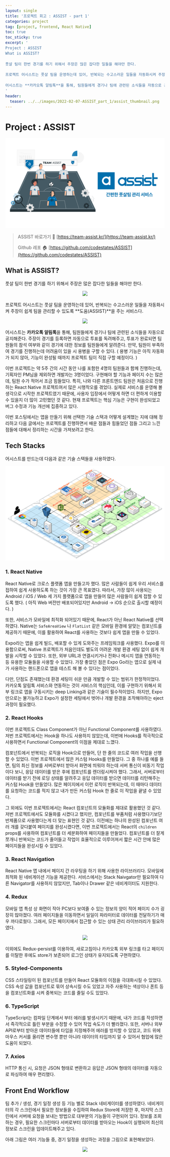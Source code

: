 ```yaml
---
layout: single
title: '프로젝트 회고 : ASSIST - part 1'
categories: project
tag: [project, frontend, React Native]
toc: true
toc_sticky: true
excerpt: '
Project : ASSIST
What is ASSIST?

풋살 팀이 한번 경기를 하기 위해서 주장은 많은 잡다한 일들을 해야만 한다. 

프로젝트 어시스트는 풋살 팀을 운영하는데 있어, 반복되는 수고스러운 일들을 자동화시켜 주장이 쉽게 팀을 관리할 수 있도록 **도움(ASSIST)**을 주는 서비스다. 

어시스트는 **카카오톡 알림톡**을 통해, 팀원들에게 경기나 팀에 관련된 소식들을 자동으로 공지해준다. 주장이 경기를 등록하면 자동으로 투표를 독려해주고, 투표가 완료되면 팀원들의 참석 여부와 같이 경기에 대한 정보를 팀원들에게 알려준다. 만약, 팀원이 부족하여 경기를 진행하는데 어려움이 있을 시 용병을 구할 수 있다. ( 용병 기능은 아직 자동화가 되지 않아, 기능이 완성될 때까지 프로젝트 팀이 직접 구할 예정이다. ) 
'
header:
  teaser: ../../images/2022-02-07-ASSIST_part_1/assist_thumbnail.png
---
```


# Project : ASSIST

![어시스트 썸네일](../../images/2022-02-07-ASSIST_part_1/assist_thumbnail.png)

> ASSIST 바로가기 🏁
> [https://team-assist.kr/](https://team-assist.kr/)
>
> Github 레포 🏠
> [https://github.com/codestates/ASSIST](https://github.com/codestates/ASSIST)

## What is ASSIST?

풋살 팀이 한번 경기를 하기 위해서 주장은 많은 잡다한 일들을 해야만 한다.

<p align="center">
<img src="https://images.velog.io/images/gwanuuoo/post/93bcf086-414c-4faf-9ab2-fa29866509bc/Group%2066.png"/>
</p>

프로젝트 어시스트는 풋살 팀을 운영하는데 있어, 반복되는 수고스러운 일들을 자동화시켜 주장이 쉽게 팀을 관리할 수 있도록 **도움(ASSIST)**을 주는 서비스다.

<p align="center">
<img src="https://images.velog.io/images/gwanuuoo/post/532afdad-3998-46b9-b70a-fbb32facbef5/Group%2070.png"/>
</p>

어시스트는 **카카오톡 알림톡**을 통해, 팀원들에게 경기나 팀에 관련된 소식들을 자동으로 공지해준다. 주장이 경기를 등록하면 자동으로 투표를 독려해주고, 투표가 완료되면 팀원들의 참석 여부와 같이 경기에 대한 정보를 팀원들에게 알려준다. 만약, 팀원이 부족하여 경기를 진행하는데 어려움이 있을 시 용병을 구할 수 있다. ( 용병 기능은 아직 자동화가 되지 않아, 기능이 완성될 때까지 프로젝트 팀이 직접 구할 예정이다. )

이번 프로젝트는 약 5주 간의 시간 동안 나를 포함한 4명의 팀원들과 함께 진행하는데, 기획자인 PM님을 제외하면 개발자는 3명이었다. 구현해야 할 기능과 페이지 수는 많은데, 팀원 수가 적어서 조금 힘들었다. 특히, 나와 다른 프론트엔드 팀원은 처음으로 진행하는 React Native 프로젝트여서 많은 시행착오를 겪었다. 실제로 서비스를 운영해 볼 생각으로 시작한 프로젝트였기 때문에, 사용자 입장에서 어떻게 하면 더 편하게 이용할 수 있을지 더 많이 고민했던 것 같다. 현재 프로젝트는 핵심 기능은 구현이 완성되었고 버그 수정과 기능 개선에 집중하고 있다.

이번 포스팅에서는 앱을 만들기 위해 선택한 기술 스택과 어떻게 설계했는 지에 대해 정리하고 다음 글에서는 프로젝트를 진행하면서 배운 점들과 힘들었던 점들 그리고 느낀 점들에 대해서 정리하는 시간을 가져보려고 한다.

## Tech Stacks

어시스트를 만드는데 다음과 같은 기술 스택들을 사용하였다.

<p align="center">
<img src="https://github.com/Gwan-Woo-Jeong/media-sources/blob/master/ASSIST/images/ASSIST-ARCHITECHTURE.png?raw=true"/>
</p>

### 1. React Native

React Native로 크로스 플랫폼 앱을 만들고자 했다. 많은 사람들이 쉽게 우리 서비스를 접하여 쉽게 사용하도록 하는 것이 가장 큰 목표였다. 따라서, 가장 많이 사용되는 Android / iOS / Web 세 가지 플랫폼으로 앱을 만들어 많은 사람들이 쉽게 접할 수 있도록 했다. ( 아직 Web 버전만 배포되어있지만 Android → iOS 순으로 출시할 예정이다. )

또한, 서비스가 모바일에 최적화 되어있기 때문에, React가 아닌 React Native를 선택하였다. Native는 `SafeAreaView` 나 `FlatList` 같은 모바일 환경에 알맞는 컴포넌트를 제공하기 때문에, 이를 활용하여 React를 사용하는 것보다 쉽게 앱을 만들 수 있었다.

Expo라는 앱을 쉽게 빌드, 배포할 수 있게 도와주는 프레임워크를 사용했다. Expo를 이용함으로써, Native 프로젝트가 처음인데도 별도의 어려운 개발 환경 세팅 없이 쉽게 개발을 시작할 수 있었다. 또한, 외부 URL과 연결시키거나 전화나 메시지 앱을 연동하는 등 유용한 모듈들을 사용할 수 있었다. 가장 좋았던 점은 Expo Go라는 앱으로 실제 내가 사용하는 핸드폰으로 앱을 테스트 해 볼 수 있다는 점이었다.

다만, 단점도 존재했는데 환경 세팅이 쉬운 만큼 개발할 수 있는 범위가 한정적이었다. 카카오톡 알림톡 서비스와 연동하는 것이 서비스의 핵심인데, 이를 구현하기 위해서 외부 링크로 앱을 구동시키는 deep Linking과 같은 기술이 필수적이었다. 하지만, Expo만으로는 불가능하고 Expo가 설정한 세팅에서 벗어나 개발 환경을 조작해야하는 eject 과정이 필요했다.

### 2. React Hooks

이번 프로젝트도 Class Component가 아닌 Functional Component를 사용하였다. 저번 프로젝트에서는 Hook을 하나도 사용하지 않았는데, 이번에 Hooks를 적극적으로 사용하면서 Functional Component의 이점을 제대로 느꼈다.

컴포넌트에서 반복되는 로직을 Hook으로 만들어, 단 한 줄의 코드로 여러 작업을 선행할 수 있었다. 이번 프로젝트에서 많은 커스텀 Hooks를 만들었다. 그 중 하나를 예를 들면, 팀의 최신 정보를 서버로부터 받아서 화면에 띄워야 하는데 서버 통신이 비동기 작업이다 보니, 응답 데이터를 받은 후에 컴포넌트를 렌더링시켜야 했다. 그래서, 서버로부터 데이터를 받기 전에 로딩 상태를 알려주고 응답 데이터를 받으면 데이터를 리턴해주는 커스텀 Hook을 만들었다. 많은 페이지에서 이런 로직이 반복되는데, 이 때마다 데이터를 요청하는 코드를 적지 않고 내가 만든 커스텀 Hook 한 줄로 이 작업을 끝낼 수 있었다.

그 외에도 이번 프로젝트에서는 React 컴포넌트의 모듈화를 제대로 활용했던 것 같다. 저번 프로젝트에서도 모듈화를 시켰다고 했지만, 컴포넌트를 부품처럼 사용했다기보단 반제품으로 사용했다는게 더 맞는 표현인 것 같다. 이전에는 하나의 완성된 컴포넌트 여러 개를 갖다붙여 페이지를 완성시켰다면, 이번 프로젝트에서는 React의 `children` props를 사용하여 컴포넌트를 더 세분화하여 페이지들을 만들었다. 컴포넌트를 더 잘게 쪼개니 반복되는 코드가 줄어들고 작업이 효율적으로 이루어져서 짧은 시간 안에 많은 페이지들을 완성시킬 수 있었다.

### 3. React Navigation

React Native 앱 내에서 페이지 간 라우팅을 하기 위해 사용한 라이브러리다. 모바일에 최적화 된 네비게이션 기능을 제공한다. 서비스에서는 Stack Naivgator만 필요하여 다른 Navigator를 사용하지 않았지만, Tab이나 Drawer 같은 네비게이터도 지원한다.

### 4. Redux

모바일 앱 특성 상 화면이 작아 PC보다 보여줄 수 있는 정보의 양이 적어 페이지 수가 굉장히 많아졌다. 여러 페이지들을 이동하면서 일일이 파라미터로 데이터를 전달하기가 매우 까다로웠다. 그래서, 모든 페이지에서 접근할 수 있는 상태 관리 라이브러리가 필요하였다.

<p align="center">
<img src="https://github.com/Gwan-Woo-Jeong/media-sources/blob/master/ASSIST/images/ASSIST-UI-DESIGN.jpg?raw=true"/>
</p>

이외에도 Redux-persist를 이용하여, 새로고침이나 카카오톡 외부 링크를 타고 페이지를 이탈한 후에도 store가 보존되어 로그인 상태가 유지되도록 구현하였다.

### 5. Styled-Components

CSS 스타일링이 된 컴포넌트를 만들어 React 모듈화의 이점을 극대화시킬 수 있었다. CSS 속성 값을 컴포넌트로 묶어 상속시킬 수도 있었고 자주 사용하는 색상이나 폰트 등을 컴포넌트화를 시켜 중복되는 코드를 줄일 수도 있었다.

### 6. TypeScript

TypeScript는 컴파일 단계에서 부터 에러를 발생시키기 때문에, 내가 코드를 작성하면서 즉각적으로 틀린 부분을 수정할 수 있어 작업 속도가 더 빨라졌다. 또한, 서버나 외부 API로부터 받아온 데이터들에 타입을 지정해주어 에러를 방지할 수 있었고, 코드 위에 마우스 커서를 올리면 변수명 뿐만 아니라 데이터의 타입까지 알 수 있어서 협업에 많은 도움이 되었다.

### 7. Axios

HTTP 통신 시, 요청은 JSON 형태로 변환하고 응답은 JSON 형태의 데이터를 자동으로 파싱하여 매우 편리했다.

## Front End Workflow

팀 추가 / 생성, 경기 일정 생성 등 기능 별로 Stack 네비게이터를 생성하였다. 네비게이터의 각 스크린에서 필요한 정보들을 수집하여 Redux Store에 저장한 후, 마지막 스크린에서 서버에 요청을 보내는 방법으로 대부분의 기능들이 구현되어 있다. 정보를 조회하는 경우, 필요한 스크린마다 서버로부터 데이터를 받아오는 Hook이 실행되어 최신의 정보로 스크린을 업데이트해주고 있다.

아래 그림은 여러 기능들 중, 경기 일정을 생성하는 과정을 그림으로 표현해보았다.

<p align="center">
  <img src="https://images.velog.io/images/gwanuuoo/post/760a3fec-9fa3-49df-999c-84d6191e11d8/%E1%84%80%E1%85%A7%E1%86%BC%E1%84%80%E1%85%B5%20%E1%84%8B%E1%85%B5%E1%86%AF%E1%84%8C%E1%85%A5%E1%86%BC%20%E1%84%89%E1%85%A2%E1%86%BC%E1%84%89%E1%85%A5%E1%86%BC%20%E1%84%91%E1%85%B3%E1%86%AF%E1%84%85%E1%85%A9%E1%84%8B%E1%85%AE.png"/>
</p>
